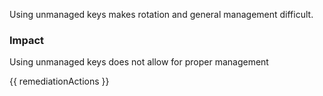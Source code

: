 
Using unmanaged keys makes rotation and general management difficult.

### Impact
Using unmanaged keys does not allow for proper management

<!-- DO NOT CHANGE -->
{{ remediationActions }}


